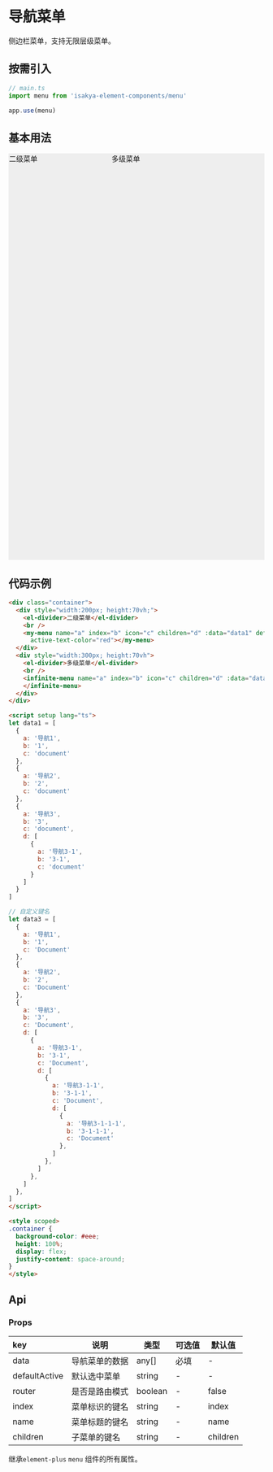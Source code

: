 # 导航菜单
侧边栏菜单，支持无限层级菜单。

## 按需引入
``` js
// main.ts
import menu from 'isakya-element-components/menu'

app.use(menu)
```

## 基本用法
<client-only>
  <div class="container">
    <div style="width:200px; height:70vh;">
      <el-divider>二级菜单</el-divider>
      <br />
        <my-menu name="a" index="b" icon="c" children="d" :data="data1" defaultActive="2" :router="true"
          active-text-color="red"></my-menu>
    </div>
    <div style="width:300px; height:70vh">
      <el-divider>多级菜单</el-divider>
      <br />
        <infinite-menu name="a" index="b" icon="c" children="d" :data="data3" defaultActive="2" active-text-color="red">
        </infinite-menu>
    </div>
  </div>
</client-only>


<script setup lang="ts">
let data1 = [
  {
    a: '导航1',
    b: '1',
    c: 'document'
  },
  {
    a: '导航2',
    b: '2',
    c: 'document'
  },
  {
    a: '导航3',
    b: '3',
    c: 'document',
    d: [
      {
        a: '导航3-1',
        b: '3-1',
        c: 'document'
      }
    ]
  }
]

// 自定义键名
let data3 = [
  {
    a: '导航1',
    b: '1',
    c: 'Document'
  },
  {
    a: '导航2',
    b: '2',
    c: 'Document'
  },
  {
    a: '导航3',
    b: '3',
    c: 'Document',
    d: [
      {
        a: '导航3-1',
        b: '3-1',
        c: 'Document',
        d: [
          {
            a: '导航3-1-1',
            b: '3-1-1',
            c: 'Document',
            d: [
              {
                a: '导航3-1-1-1',
                b: '3-1-1-1',
                c: 'Document'
              },
            ]
          },
        ]
      },
    ]
  },
]
</script>

<style scoped>
.container {
  background-color: #eee;
  height: 800px;
  display: flex;
  justify-content: space-around;
}
</style>

## 代码示例
``` html
<div class="container">
  <div style="width:200px; height:70vh;">
    <el-divider>二级菜单</el-divider>
    <br />
    <my-menu name="a" index="b" icon="c" children="d" :data="data1" defaultActive="2" :router="true"
      active-text-color="red"></my-menu>
  </div>
  <div style="width:300px; height:70vh">
    <el-divider>多级菜单</el-divider>
    <br />
    <infinite-menu name="a" index="b" icon="c" children="d" :data="data3" defaultActive="2" active-text-color="red">
    </infinite-menu>
  </div>
</div>

<script setup lang="ts">
let data1 = [
  {
    a: '导航1',
    b: '1',
    c: 'document'
  },
  {
    a: '导航2',
    b: '2',
    c: 'document'
  },
  {
    a: '导航3',
    b: '3',
    c: 'document',
    d: [
      {
        a: '导航3-1',
        b: '3-1',
        c: 'document'
      }
    ]
  }
]

// 自定义键名
let data3 = [
  {
    a: '导航1',
    b: '1',
    c: 'Document'
  },
  {
    a: '导航2',
    b: '2',
    c: 'Document'
  },
  {
    a: '导航3',
    b: '3',
    c: 'Document',
    d: [
      {
        a: '导航3-1',
        b: '3-1',
        c: 'Document',
        d: [
          {
            a: '导航3-1-1',
            b: '3-1-1',
            c: 'Document',
            d: [
              {
                a: '导航3-1-1-1',
                b: '3-1-1-1',
                c: 'Document'
              },
            ]
          },
        ]
      },
    ]
  },
]
</script>

<style scoped>
.container {
  background-color: #eee;
  height: 100%;
  display: flex;
  justify-content: space-around;
}
</style>
```

##  Api

### Props

| key | 说明 | 类型 | 可选值 | 默认值 |
| :---- | ---- | ---- | ---- | ---- |
| data | 导航菜单的数据 | any[] | 必填 | - |
| defaultActive | 默认选中菜单 | string | - | - |
| router | 是否是路由模式 | boolean | - | false |
| index | 菜单标识的键名 | string | - | index |
| name | 菜单标题的键名 | string | - | name |
| children | 子菜单的键名 | string | - | children |

继承`element-plus` `menu` 组件的所有属性。
